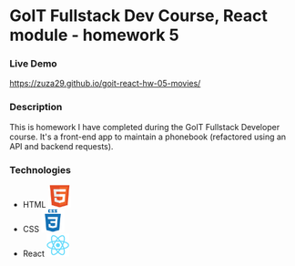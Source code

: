 # GoIT Fullstack Dev Course, React module - homework 5
### Live Demo
https://zuza29.github.io/goit-react-hw-05-movies/

### Description
This is homework I have completed during the GoIT Fullstack Developer course. It's a front-end app to maintain a phonebook (refactored using an API and backend requests).

### Technologies
- HTML <img src="https://github.com/devicons/devicon/blob/master/icons/html5/html5-original.svg" title="HTML5" alt="HTML" width="40" height="40"/>&nbsp;
- CSS <img src="https://github.com/devicons/devicon/blob/master/icons/css3/css3-plain-wordmark.svg"  title="CSS3" alt="CSS" width="40" height="40"/>&nbsp;
- React <img src="https://github.com/devicons/devicon/blob/master/icons/react/react-original.svg" title="React" alt="React" width="40" height="40" />&nbsp;

